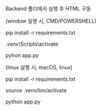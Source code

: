Backend 폴더에서 실행 후 HTML 구동



(window 실행 시, CMD/POWERSHELL)

 pip install -r requirements.txt
 
 .venv\Scripts\activate
 
 pyhon app.py
 

(linux 실행 시, macOS, linux)

 pip install -r requirements.txt

 source .venv/bin/activate

 python app.py
